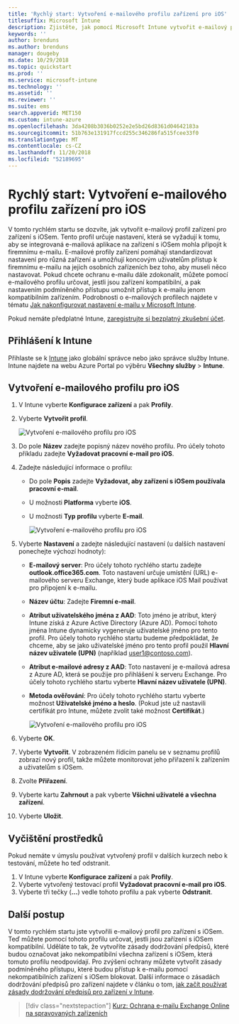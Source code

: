 ```yaml
---
title: 'Rychlý start: Vytvoření e-mailového profilu zařízení pro iOS'
titlesuffix: Microsoft Intune
description: Zjistěte, jak pomocí Microsoft Intune vytvořit e-mailový profil zařízení, aby se zařízení s iOSem mohla bezpečně připojovat k firemnímu e-mailu.
keywords: ''
author: brenduns
ms.author: brenduns
manager: dougeby
ms.date: 10/29/2018
ms.topic: quickstart
ms.prod: ''
ms.service: microsoft-intune
ms.technology: ''
ms.assetid: ''
ms.reviewer: ''
ms.suite: ems
search.appverid: MET150
ms.custom: intune-azure
ms.openlocfilehash: 3da4208b3036b0252e2e5bd26d8361d04642183a
ms.sourcegitcommit: 51b763e131917fccd255c346286fa515fcee33f0
ms.translationtype: MT
ms.contentlocale: cs-CZ
ms.lasthandoff: 11/20/2018
ms.locfileid: "52189695"
---
```

# <a name="quickstart-create-an-email-device-profile-for-ios"></a>Rychlý start: Vytvoření e-mailového profilu zařízení pro iOS

V tomto rychlém startu se dozvíte, jak vytvořit e-mailový profil zařízení pro zařízení s iOSem. Tento profil určuje nastavení, která se vyžadují k tomu, aby se integrovaná e-mailová aplikace na zařízení s iOSem mohla připojit k firemnímu e-mailu. E-mailové profily zařízení pomáhají standardizovat nastavení pro různá zařízení a umožňují koncovým uživatelům přístup k firemnímu e-mailu na jejich osobních zařízeních bez toho, aby museli něco nastavovat. Pokud chcete ochranu e-mailu dále zdokonalit, můžete pomocí e-mailového profilu určovat, jestli jsou zařízení kompatibilní, a pak nastavením podmíněného přístupu umožnit přístup k e-mailu jenom kompatibilním zařízením. Podrobnosti o e-mailových profilech najdete v tématu [Jak nakonfigurovat nastavení e-mailu v Microsoft Intune](email-settings-configure.md).

Pokud nemáte předplatné Intune, [zaregistrujte si bezplatný zkušební účet](free-trial-sign-up.md).

## <a name="sign-in-to-intune"></a>Přihlášení k Intune

Přihlaste se k [Intune](https://aka.ms/intuneportal) jako globální správce nebo jako správce služby Intune. Intune najdete na webu Azure Portal po výběru **Všechny služby** > **Intune**.

## <a name="create-an-ios-email-profile"></a>Vytvoření e-mailového profilu pro iOS
1. V Intune vyberte **Konfigurace zařízení** a pak **Profily**.
2. Vyberte **Vytvořit profil**.
   
   ![Vytvoření e-mailového profilu pro iOS](media/quickstart-email-profile/ios-create-profile.png)

3. Do pole **Název** zadejte popisný název nového profilu. Pro účely tohoto příkladu zadejte **Vyžadovat pracovní e-mail pro iOS**.
4. Zadejte následující informace o profilu:
   - Do pole **Popis** zadejte **Vyžadovat, aby zařízení s iOSem používala pracovní e-mail**.
   - U možnosti **Platforma** vyberte **iOS**.
   - U možnosti **Typ profilu** vyberte **E-mail**.
    
     ![Vytvoření e-mailového profilu pro iOS](media/quickstart-email-profile/ios-email-profile-name.png)

5. Vyberte **Nastavení** a zadejte následující nastavení (u dalších nastavení ponechejte výchozí hodnoty):
   - **E-mailový server**: Pro účely tohoto rychlého startu zadejte **outlook.office365.com**. Toto nastavení určuje umístění (URL) e-mailového serveru Exchange, který bude aplikace iOS Mail používat pro připojení k e-mailu.
   - **Název účtu**: Zadejte **Firemní e-mail**.
   - **Atribut uživatelského jména z AAD**: Toto jméno je atribut, který Intune získá z Azure Active Directory (Azure AD). Pomocí tohoto jména Intune dynamicky vygeneruje uživatelské jméno pro tento profil. Pro účely tohoto rychlého startu budeme předpokládat, že chceme, aby se jako uživatelské jméno pro tento profil použil **Hlavní název uživatele (UPN)** (například user1@contoso.com).
   - **Atribut e-mailové adresy z AAD**: Toto nastavení je e-mailová adresa z Azure AD, která se použije pro přihlášení k serveru Exchange. Pro účely tohoto rychlého startu vyberte **Hlavní název uživatele (UPN)**.
   - **Metoda ověřování**: Pro účely tohoto rychlého startu vyberte možnost **Uživatelské jméno a heslo**. (Pokud jste už nastavili certifikát pro Intune, můžete zvolit také možnost **Certifikát**.)
    
     ![Vytvoření e-mailového profilu pro iOS](media/quickstart-email-profile/ios-email-profile.png)

6. Vyberte **OK**.
7. Vyberte **Vytvořit**. V zobrazeném řídicím panelu se v seznamu profilů zobrazí nový profil, takže můžete monitorovat jeho přiřazení k zařízením a uživatelům s iOSem.
8. Zvolte **Přiřazení**.
9. Vyberte kartu **Zahrnout** a pak vyberte **Všichni uživatelé a všechna zařízení**. 
10. Vyberte **Uložit**.

## <a name="clean-up-resources"></a>Vyčištění prostředků
Pokud nemáte v úmyslu používat vytvořený profil v dalších kurzech nebo k testování, můžete ho teď odstranit.
1. V Intune vyberte **Konfigurace zařízení** a pak **Profily**.
2. Vyberte vytvořený testovací profil **Vyžadovat pracovní e-mail pro iOS**.
3. Vyberte tři tečky (**...**) vedle tohoto profilu a pak vyberte **Odstranit**.

## <a name="next-steps"></a>Další postup

V tomto rychlém startu jste vytvořili e-mailový profil pro zařízení s iOSem. Teď můžete pomocí tohoto profilu určovat, jestli jsou zařízení s iOSem kompatibilní. Uděláte to tak, že vytvoříte zásady dodržování předpisů, které budou označovat jako nekompatibilní všechna zařízení s iOSem, která tomuto profilu neodpovídají. Pro zvýšení ochrany můžete vytvořit zásady podmíněného přístupu, které budou přístup k e-mailu pomocí nekompatibilních zařízení s iOSem blokovat. Další informace o zásadách dodržování předpisů pro zařízení najdete v článku o tom, [jak začít používat zásady dodržování předpisů pro zařízení v Intune](device-compliance-get-started.md).

> [!div class="nextstepaction"]
> [Kurz: Ochrana e-mailu Exchange Online na spravovaných zařízeních](tutorial-protect-email-on-enrolled-devices.md)
